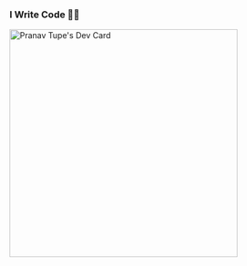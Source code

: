 ### I Write Code 👨‍💻

<a href="https://app.daily.dev/RuneKingThor"><img src="https://api.daily.dev/devcards/aa851aa594994a14b42a269b0e7a6a1a.png?r=rld" width="400" alt="Pranav Tupe's Dev Card"/></a>

<!--
**PranavTupe2000/PranavTupe2000** is a ✨ _special_ ✨ repository because its `README.md` (this file) appears on your GitHub profile.

Here are some ideas to get you started:

- 🔭 I’m currently working on ...
- 🌱 I’m currently learning ...
- 👯 I’m looking to collaborate on ...
- 🤔 I’m looking for help with ...
- 💬 Ask me about ...
- 📫 How to reach me: ...
- 😄 Pronouns: ...
- ⚡ Fun fact: ...
-->
